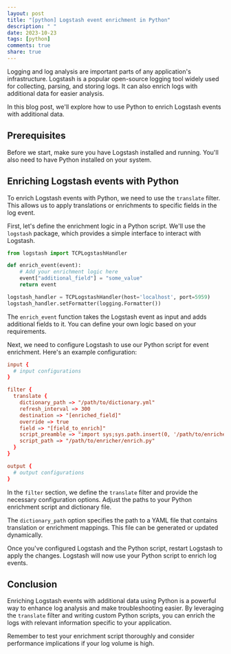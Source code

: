 ```yaml
---
layout: post
title: "[python] Logstash event enrichment in Python"
description: " "
date: 2023-10-23
tags: [python]
comments: true
share: true
---
```


Logging and log analysis are important parts of any application's infrastructure. Logstash is a popular open-source logging tool widely used for collecting, parsing, and storing logs. It can also enrich logs with additional data for easier analysis.

In this blog post, we'll explore how to use Python to enrich Logstash events with additional data.

## Prerequisites
Before we start, make sure you have Logstash installed and running. You'll also need to have Python installed on your system.

## Enriching Logstash events with Python
To enrich Logstash events with Python, we need to use the `translate` filter. This allows us to apply translations or enrichments to specific fields in the log event.

First, let's define the enrichment logic in a Python script. We'll use the `logstash` package, which provides a simple interface to interact with Logstash.

```python
from logstash import TCPLogstashHandler

def enrich_event(event):
    # Add your enrichment logic here
    event["additional_field"] = "some_value"
    return event

logstash_handler = TCPLogstashHandler(host='localhost', port=5959)
logstash_handler.setFormatter(logging.Formatter())
```

The `enrich_event` function takes the Logstash event as input and adds additional fields to it. You can define your own logic based on your requirements.

Next, we need to configure Logstash to use our Python script for event enrichment. Here's an example configuration:

```conf
input {
  # input configurations
}

filter {
  translate {
    dictionary_path => "/path/to/dictionary.yml"
    refresh_interval => 300
    destination => "[enriched_field]"
    override => true
    field => "[field_to_enrich]"
    script_preamble => "import sys;sys.path.insert(0, '/path/to/enricher'); import enricher"
    script_path => "/path/to/enricher/enrich.py"
  }
}

output {
  # output configurations
}
```

In the `filter` section, we define the `translate` filter and provide the necessary configuration options. Adjust the paths to your Python enrichment script and dictionary file.

The `dictionary_path` option specifies the path to a YAML file that contains translation or enrichment mappings. This file can be generated or updated dynamically.

Once you've configured Logstash and the Python script, restart Logstash to apply the changes. Logstash will now use your Python script to enrich log events.

## Conclusion
Enriching Logstash events with additional data using Python is a powerful way to enhance log analysis and make troubleshooting easier. By leveraging the `translate` filter and writing custom Python scripts, you can enrich the logs with relevant information specific to your application.

Remember to test your enrichment script thoroughly and consider performance implications if your log volume is high.